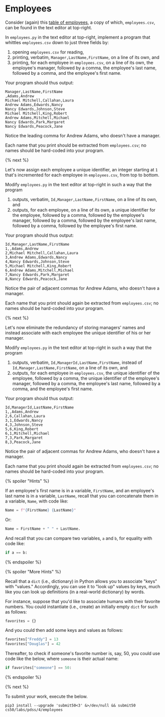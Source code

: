 # Employees

Consider (again) this [table of employees](https://docs.google.com/spreadsheets/d/1kEOrpIhASIVKtl1ClDRqOotj7u4aWc07VOYZvAsShp0/edit#gid=1496860225), a copy of which, `employees.csv`, can be found in the text editor at top-right.

In `employees.py` in the text editor at top-right, implement a program that whittles `employees.csv` down to just three fields by:

1. opening `employees.csv` for reading,
1. printing, verbatim, `Manager,LastName,FirstName`, on a line of its own, and
1. printing, for each employee in `employees.csv`, on a line of its own, the employee's manager, followed by a comma, the employee's last name, followed by a comma, and the employee's first name.

Your program should thus output:

```
Manager,LastName,FirstName
,Adams,Andrew
Michael Mitchell,Callahan,Laura
Andrew Adams,Edwards,Nancy
Nancy Edwards,Johnson,Steve
Michael Mitchell,King,Robert
Andrew Adams,Mitchell,Michael
Nancy Edwards,Park,Margaret
Nancy Edwards,Peacock,Jane
```

Notice the leading comma for Andrew Adams, who doesn't have a manager.

Each name that you print should be extracted from `employees.csv`; no names should be hard-coded into your program.

{% next %}

Let's now assign each employee a unique identifier, an integer starting at `1` that's incremented for each employee in `employees.csv`, from top to bottom.

Modify `employees.py` in the text editor at top-right in such a way that the program

1. outputs, verbatim, `Id,Manager,LastName,FirstName`, on a line of its own, and
1. outputs, for each employee, on a line of its own, a unique identifier for the employee, followed by a comma, followed by the employee's manager, followed by a comma, followed by the employee's last name, followed by a comma, followed by the employee's first name.

Your program should thus output:

```
Id,Manager,LastName,FirstName
1,,Adams,Andrew
2,Michael Mitchell,Callahan,Laura
3,Andrew Adams,Edwards,Nancy
4,Nancy Edwards,Johnson,Steve
5,Michael Mitchell,King,Robert
6,Andrew Adams,Mitchell,Michael
7,Nancy Edwards,Park,Margaret
8,Nancy Edwards,Peacock,Jane
```

Notice the pair of adjacent commas for Andrew Adams, who doesn't have a manager.

Each name that you print should again be extracted from `employees.csv`; no names should be hard-coded into your program.

{% next %}

Let's now eliminate the redundancy of storing managers' names and instead associate with each employee the unique identifier of his or her manager.

Modify `employees.py` in the text editor at top-right in such a way that the program

1. outputs, verbatim, `Id,ManagerId,LastName,FirstName`, instead of `Id,Manager,LastName,FirstName`, on a line of its own, and
1. outputs, for each employee in `employees.csv`, the unique identifier of the employee, followed by a comma, the unique identifier of the employee's manager, followed by a comma, the employee's last name, followed by a comma, and the employee's first name.

Your program should thus output:

```
Id,ManagerId,LastName,FirstName
1,,Adams,Andrew
2,6,Callahan,Laura
3,1,Edwards,Nancy
4,3,Johnson,Steve
5,6,King,Robert
6,1,Mitchell,Michael
7,3,Park,Margaret
8,3,Peacock,Jane
```

Notice the pair of adjacent commas for Andrew Adams, who doesn't have a manager.

Each name that you print should again be extracted from `employees.csv`; no names should be hard-coded into your program.

{% spoiler "Hints" %}

If an employee's first name is in a variable, `FirstName`, and an employee's last name is in a variable, `LastName`, recall that you can concatenate them in a variable, `Name`, with code like:

```py
Name = f"{FirstName} {LastName}"
```

Or:

```py
Name = FirstName + " " + LastName.
```

And recall that you can compare two variables, `a` and `b`, for equality with code like:

```py
if a == b:
```

{% endspoiler %}

{% spoiler "More Hints" %}

Recall that a `dict` (i.e., dictionary) in Python allows you to associate "keys" with "values." Accordingly, you can use it to "look up" values by keys, much like you can look up definitions (in a real-world dictionary) by words.

For instance, suppose that you'd like to associate humans with their favorite numbers. You could instantiate (i.e., create) an initially empty `dict` for such as follows:

```py
favorites = {}
```

And you could then add some keys and values as follows:

```py
favorites["Freddy"] = 13
favorites["Douglas"] = 42
```

Thereafter, to check if someone's favorite number is, say, 50, you could use code like the below, where `someone` is their actual name:

```py
if favorites["someone"] == 50:
```

{% endspoiler %}

{% next %}

To submit your work, execute the below.

```
pip3 install --upgrade 'submit50<3' &>/dev/null && submit50 cs50/labs/pdss/4/employees
```
